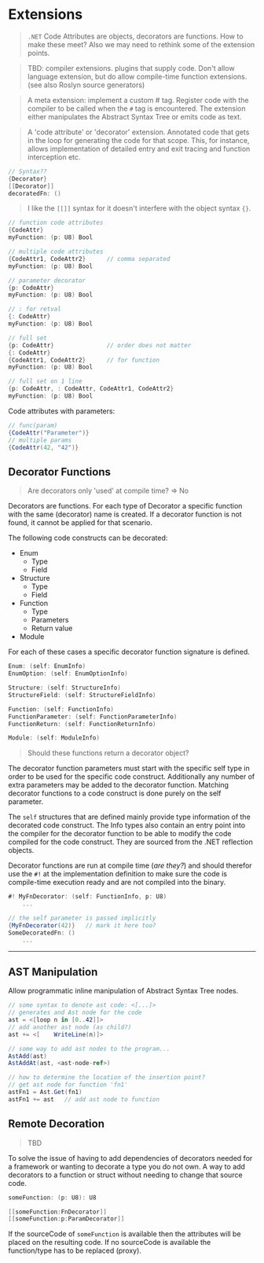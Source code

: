 # Extensions

> `.NET` Code Attributes are objects, decorators are functions. How to make these meet? Also we may need to rethink some of the extension points.

> TBD: compiler extensions. plugins that supply code. Don't allow language extension, but do allow compile-time function extensions. (see also Roslyn source generators)

> A meta extension: implement a custom # tag. Register code with the compiler to be called when the `#` tag is encountered. The extension either manipulates the Abstract Syntax Tree or emits code as text.

> A 'code attribute' or 'decorator' extension. Annotated code that gets in the loop for generating the code for that scope. This, for instance, allows implementation of detailed entry and exit tracing and function interception etc.

```csharp
// Syntax??
{Decorator}
[[Decorator]]
decoratedFn: ()
```

> I like the `[[]]` syntax for it doesn't interfere with the object syntax `{}`.

```C#
// function code attributes
{CodeAttr}
myFunction: (p: U8) Bool

// multiple code attributes
{CodeAttr1, CodeAttr2}      // comma separated
myFunction: (p: U8) Bool

// parameter decorator
{p: CodeAttr}
myFunction: (p: U8) Bool

// : for retval
{: CodeAttr}
myFunction: (p: U8) Bool

// full set
{p: CodeAttr}               // order does not matter
{: CodeAttr}
{CodeAttr1, CodeAttr2}      // for function
myFunction: (p: U8) Bool

// full set on 1 line
{p: CodeAttr, : CodeAttr, CodeAttr1, CodeAttr2}
myFunction: (p: U8) Bool
```

Code attributes with parameters:

```C#
// func(param)
{CodeAttr("Parameter")}
// multiple params
{CodeAttr(42, "42")}
```

## Decorator Functions

> Are decorators only 'used' at compile time? => No

Decorators are functions. For each type of Decorator a specific function with the same (decorator) name is created. If a decorator function is not found, it cannot be applied for that scenario.

The following code constructs can be decorated:

- Enum
  - Type
  - Field
- Structure
  - Type
  - Field
- Function
  - Type
  - Parameters
  - Return value
- Module

For each of these cases a specific decorator function signature is defined.

```C#
Enum: (self: EnumInfo)
EnumOption: (self: EnumOptionInfo)

Structure: (self: StructureInfo)
StructureField: (self: StructureFieldInfo)

Function: (self: FunctionInfo)
FunctionParameter: (self: FunctionParameterInfo)
FunctionReturn: (self: FunctionReturnInfo)

Module: (self: ModuleInfo)
```

> Should these functions return a decorator object?

The decorator function parameters must start with the specific self type in order to be used for the specific code construct. Additionally any number of extra parameters may be added to the decorator function. Matching decorator functions to a code construct is done purely on the self parameter.

The `self` structures that are defined mainly provide type information of the decorated code construct. The Info types also contain an entry point into the compiler for the decorator function to be able to modify the code compiled for the code construct. They are sourced from the .NET reflection objects.

Decorator functions are run at compile time (_are they?_) and should therefor use the `#!` at the implementation definition to make sure the code is compile-time execution ready and are not compiled into the binary.

```C#
#! MyFnDecorator: (self: FunctionInfo, p: U8)
    ...

// the self parameter is passed implicitly
{MyFnDecorator(42)}   // mark it here too?
SomeDecoratedFn: ()
    ...
```

---

## AST Manipulation

Allow programmatic inline manipulation of Abstract Syntax Tree nodes.

```csharp
// some syntax to denote ast code: <[...]>
// generates and Ast node for the code
ast = <[loop n in [0..42]]>
// add another ast node (as child?)
ast += <[    WriteLine(n)]>

// some way to add ast nodes to the program...
AstAdd(ast)
AstAddAt(ast, <ast-node-ref>)

// how to determine the location of the insertion point?
// get ast node for function 'fn1'
astFn1 = Ast.Get(fn1)
astFn1 += ast   // add ast node to function
```

## Remote Decoration

> TBD

To solve the issue of having to add dependencies of decorators needed for a framework or wanting to decorate a type you do not own.
A way to add decorators to a function or struct without needing to change that source code.

```csharp
someFunction: (p: U8): U8

[[someFunction:FnDecorator]]
[[someFunction:p:ParamDecorator]]
```

If the sourceCode of `someFunction` is available then the attributes will be placed on the resulting code.
If no sourceCode is available the function/type has to be replaced (proxy).
